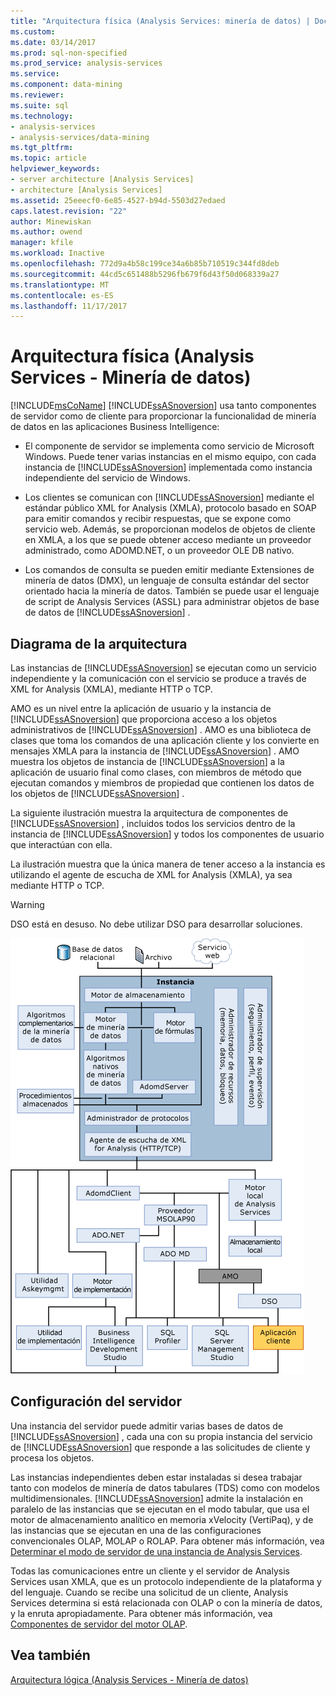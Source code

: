 ```yaml
---
title: "Arquitectura física (Analysis Services: minería de datos) | Documentos de Microsoft"
ms.custom: 
ms.date: 03/14/2017
ms.prod: sql-non-specified
ms.prod_service: analysis-services
ms.service: 
ms.component: data-mining
ms.reviewer: 
ms.suite: sql
ms.technology:
- analysis-services
- analysis-services/data-mining
ms.tgt_pltfrm: 
ms.topic: article
helpviewer_keywords:
- server architecture [Analysis Services]
- architecture [Analysis Services]
ms.assetid: 25eeecf0-6e85-4527-b94d-5503d27edaed
caps.latest.revision: "22"
author: Minewiskan
ms.author: owend
manager: kfile
ms.workload: Inactive
ms.openlocfilehash: 772d9a4b58c199ce34a6b85b710519c344fd8deb
ms.sourcegitcommit: 44cd5c651488b5296fb679f6d43f50d068339a27
ms.translationtype: MT
ms.contentlocale: es-ES
ms.lasthandoff: 11/17/2017
---
```

# <a name="physical-architecture-analysis-services---data-mining"></a>Arquitectura física (Analysis Services - Minería de datos)
  [!INCLUDE[msCoName](../../includes/msconame-md.md)] [!INCLUDE[ssASnoversion](../../includes/ssasnoversion-md.md)] usa tanto componentes de servidor como de cliente para proporcionar la funcionalidad de minería de datos en las aplicaciones Business Intelligence:  
  
-   El componente de servidor se implementa como servicio de Microsoft Windows. Puede tener varias instancias en el mismo equipo, con cada instancia de [!INCLUDE[ssASnoversion](../../includes/ssasnoversion-md.md)] implementada como instancia independiente del servicio de Windows.  
  
-   Los clientes se comunican con [!INCLUDE[ssASnoversion](../../includes/ssasnoversion-md.md)] mediante el estándar público XML for Analysis (XMLA), protocolo basado en SOAP para emitir comandos y recibir respuestas, que se expone como servicio web. Además, se proporcionan modelos de objetos de cliente en XMLA, a los que se puede obtener acceso mediante un proveedor administrado, como ADOMD.NET, o un proveedor OLE DB nativo.  
  
-   Los comandos de consulta se pueden emitir mediante Extensiones de minería de datos (DMX), un lenguaje de consulta estándar del sector orientado hacia la minería de datos. También se puede usar el lenguaje de script de Analysis Services (ASSL) para administrar objetos de base de datos de [!INCLUDE[ssASnoversion](../../includes/ssasnoversion-md.md)] .  
  
## <a name="architectural-diagram"></a>Diagrama de la arquitectura  
 Las instancias de [!INCLUDE[ssASnoversion](../../includes/ssasnoversion-md.md)] se ejecutan como un servicio independiente y la comunicación con el servicio se produce a través de XML for Analysis (XMLA), mediante HTTP o TCP.  
  
 AMO es un nivel entre la aplicación de usuario y la instancia de [!INCLUDE[ssASnoversion](../../includes/ssasnoversion-md.md)] que proporciona acceso a los objetos administrativos de [!INCLUDE[ssASnoversion](../../includes/ssasnoversion-md.md)] . AMO es una biblioteca de clases que toma los comandos de una aplicación cliente y los convierte en mensajes XMLA para la instancia de [!INCLUDE[ssASnoversion](../../includes/ssasnoversion-md.md)] . AMO muestra los objetos de instancia de [!INCLUDE[ssASnoversion](../../includes/ssasnoversion-md.md)] a la aplicación de usuario final como clases, con miembros de método que ejecutan comandos y miembros de propiedad que contienen los datos de los objetos de [!INCLUDE[ssASnoversion](../../includes/ssasnoversion-md.md)] .  
  
 La siguiente ilustración muestra la arquitectura de componentes de [!INCLUDE[ssASnoversion](../../includes/ssasnoversion-md.md)] , incluidos todos los servicios dentro de la instancia de [!INCLUDE[ssASnoversion](../../includes/ssasnoversion-md.md)] y todos los componentes de usuario que interactúan con ella.  
  
 La ilustración muestra que la única manera de tener acceso a la instancia es utilizando el agente de escucha de XML for Analysis (XMLA), ya sea mediante HTTP o TCP.  
  
> [!WARNING]  
>  DSO está en desuso. No debe utilizar DSO para desarrollar soluciones.  
  
 ![Diagrama de arquitectura de sistema de Analysis Services](../../analysis-services/data-mining/media/analysisservicessystemarchitecture.gif "diagrama de arquitectura de sistema de Analysis Services")  
  
## <a name="server-configuration"></a>Configuración del servidor  
 Una instancia del servidor puede admitir varias bases de datos de [!INCLUDE[ssASnoversion](../../includes/ssasnoversion-md.md)] , cada una con su propia instancia del servicio de [!INCLUDE[ssASnoversion](../../includes/ssasnoversion-md.md)] que responde a las solicitudes de cliente y procesa los objetos.  
  
 Las instancias independientes deben estar instaladas si desea trabajar tanto con modelos de minería de datos tabulares (TDS) como con modelos multidimensionales. [!INCLUDE[ssASnoversion](../../includes/ssasnoversion-md.md)] admite la instalación en paralelo de las instancias que se ejecutan en el modo tabular, que usa el motor de almacenamiento analítico en memoria xVelocity (VertiPaq), y de las instancias que se ejecutan en una de las configuraciones convencionales OLAP, MOLAP o ROLAP. Para obtener más información, vea [Determinar el modo de servidor de una instancia de Analysis Services](../../analysis-services/instances/determine-the-server-mode-of-an-analysis-services-instance.md).  
  
 Todas las comunicaciones entre un cliente y el servidor de Analysis Services usan XMLA, que es un protocolo independiente de la plataforma y del lenguaje. Cuando se recibe una solicitud de un cliente, Analysis Services determina si está relacionada con OLAP o con la minería de datos, y la enruta apropiadamente. Para obtener más información, vea [Componentes de servidor del motor OLAP](../../analysis-services/multidimensional-models/olap-physical/olap-engine-server-components.md).  
  
## <a name="see-also"></a>Vea también  
 [Arquitectura lógica &#40;Analysis Services - Minería de datos&#41;](../../analysis-services/data-mining/logical-architecture-analysis-services-data-mining.md)  
  
  
